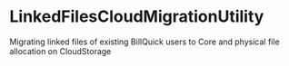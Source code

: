 # LinkedFilesCloudMigrationUtility
Migrating linked files of existing BillQuick users to Core and physical file allocation on CloudStorage
